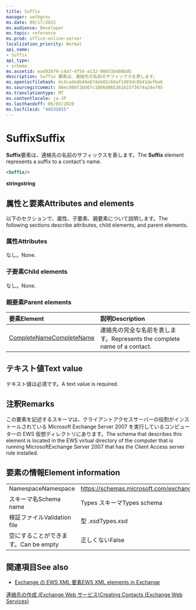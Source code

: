 ```yaml
---
title: Suffix
manager: sethgros
ms.date: 09/17/2015
ms.audience: Developer
ms.topic: reference
ms.prod: office-online-server
localization_priority: Normal
api_name:
- Suffix
api_type:
- schema
ms.assetid: ead92079-c4a7-4f54-a132-86653b488bdb
description: Suffix 要素は、連絡先の名前のサフィックスを表します。
ms.openlocfilehash: dc4cadedb44e67deb02cb0af1403dc8641def6a6
ms.sourcegitcommit: 88ec988f2bb67c1866d06b361615f3674a24e795
ms.translationtype: MT
ms.contentlocale: ja-JP
ms.lasthandoff: 06/03/2020
ms.locfileid: "44531015"
---
```

# <a name="suffix"></a><span data-ttu-id="eb69d-103">Suffix</span><span class="sxs-lookup"><span data-stu-id="eb69d-103">Suffix</span></span>

<span data-ttu-id="eb69d-104">**Suffix**要素は、連絡先の名前のサフィックスを表します。</span><span class="sxs-lookup"><span data-stu-id="eb69d-104">The **Suffix** element represents a suffix to a contact's name.</span></span> 
  
```xml
<Suffix/>
```

 <span data-ttu-id="eb69d-105">**string**</span><span class="sxs-lookup"><span data-stu-id="eb69d-105">**string**</span></span>
## <a name="attributes-and-elements"></a><span data-ttu-id="eb69d-106">属性と要素</span><span class="sxs-lookup"><span data-stu-id="eb69d-106">Attributes and elements</span></span>

<span data-ttu-id="eb69d-107">以下のセクションで、属性、子要素、親要素について説明します。</span><span class="sxs-lookup"><span data-stu-id="eb69d-107">The following sections describe attributes, child elements, and parent elements.</span></span>
  
### <a name="attributes"></a><span data-ttu-id="eb69d-108">属性</span><span class="sxs-lookup"><span data-stu-id="eb69d-108">Attributes</span></span>

<span data-ttu-id="eb69d-109">なし。</span><span class="sxs-lookup"><span data-stu-id="eb69d-109">None.</span></span>
  
### <a name="child-elements"></a><span data-ttu-id="eb69d-110">子要素</span><span class="sxs-lookup"><span data-stu-id="eb69d-110">Child elements</span></span>

<span data-ttu-id="eb69d-111">なし。</span><span class="sxs-lookup"><span data-stu-id="eb69d-111">None.</span></span>
  
### <a name="parent-elements"></a><span data-ttu-id="eb69d-112">親要素</span><span class="sxs-lookup"><span data-stu-id="eb69d-112">Parent elements</span></span>

|<span data-ttu-id="eb69d-113">**要素**</span><span class="sxs-lookup"><span data-stu-id="eb69d-113">**Element**</span></span>|<span data-ttu-id="eb69d-114">**説明**</span><span class="sxs-lookup"><span data-stu-id="eb69d-114">**Description**</span></span>|
|:-----|:-----|
|[<span data-ttu-id="eb69d-115">CompleteName</span><span class="sxs-lookup"><span data-stu-id="eb69d-115">CompleteName</span></span>](completename.md) <br/> |<span data-ttu-id="eb69d-116">連絡先の完全な名前を表します。</span><span class="sxs-lookup"><span data-stu-id="eb69d-116">Represents the complete name of a contact.</span></span>  <br/> |
   
## <a name="text-value"></a><span data-ttu-id="eb69d-117">テキスト値</span><span class="sxs-lookup"><span data-stu-id="eb69d-117">Text value</span></span>

<span data-ttu-id="eb69d-118">テキスト値は必須です。</span><span class="sxs-lookup"><span data-stu-id="eb69d-118">A text value is required.</span></span>
  
## <a name="remarks"></a><span data-ttu-id="eb69d-119">注釈</span><span class="sxs-lookup"><span data-stu-id="eb69d-119">Remarks</span></span>

<span data-ttu-id="eb69d-120">この要素を記述するスキーマは、クライアントアクセスサーバーの役割がインストールされている Microsoft Exchange Server 2007 を実行しているコンピューターの EWS 仮想ディレクトリにあります。</span><span class="sxs-lookup"><span data-stu-id="eb69d-120">The schema that describes this element is located in the EWS virtual directory of the computer that is running MicrosoftExchange Server 2007 that has the Client Access server role installed.</span></span>
  
## <a name="element-information"></a><span data-ttu-id="eb69d-121">要素の情報</span><span class="sxs-lookup"><span data-stu-id="eb69d-121">Element information</span></span>

|||
|:-----|:-----|
|<span data-ttu-id="eb69d-122">Namespace</span><span class="sxs-lookup"><span data-stu-id="eb69d-122">Namespace</span></span>  <br/> |https://schemas.microsoft.com/exchange/services/2006/types  <br/> |
|<span data-ttu-id="eb69d-123">スキーマ名</span><span class="sxs-lookup"><span data-stu-id="eb69d-123">Schema name</span></span>  <br/> |<span data-ttu-id="eb69d-124">Types スキーマ</span><span class="sxs-lookup"><span data-stu-id="eb69d-124">Types schema</span></span>  <br/> |
|<span data-ttu-id="eb69d-125">検証ファイル</span><span class="sxs-lookup"><span data-stu-id="eb69d-125">Validation file</span></span>  <br/> |<span data-ttu-id="eb69d-126">型 .xsd</span><span class="sxs-lookup"><span data-stu-id="eb69d-126">Types.xsd</span></span>  <br/> |
|<span data-ttu-id="eb69d-127">空にすることができます。</span><span class="sxs-lookup"><span data-stu-id="eb69d-127">Can be empty</span></span>  <br/> |<span data-ttu-id="eb69d-128">正しくない</span><span class="sxs-lookup"><span data-stu-id="eb69d-128">False</span></span>  <br/> |
   
## <a name="see-also"></a><span data-ttu-id="eb69d-129">関連項目</span><span class="sxs-lookup"><span data-stu-id="eb69d-129">See also</span></span>



- [<span data-ttu-id="eb69d-130">Exchange の EWS XML 要素</span><span class="sxs-lookup"><span data-stu-id="eb69d-130">EWS XML elements in Exchange</span></span>](ews-xml-elements-in-exchange.md)


[<span data-ttu-id="eb69d-131">連絡先の作成 (Exchange Web サービス)</span><span class="sxs-lookup"><span data-stu-id="eb69d-131">Creating Contacts (Exchange Web Services)</span></span>](https://msdn.microsoft.com/library/4845917e-70d1-481c-bbd7-011ec6571789%28Office.15%29.aspx)

